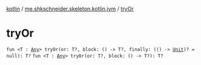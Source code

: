 [kotlin](../index.md) / [me.shkschneider.skeleton.kotlin.jvm](index.md) / [tryOr](./try-or.md)

# tryOr

`fun <T : `[`Any`](https://kotlinlang.org/api/latest/jvm/stdlib/kotlin/-any/index.html)`> tryOr(or: T?, block: () -> T?, finally: (() -> `[`Unit`](https://kotlinlang.org/api/latest/jvm/stdlib/kotlin/-unit/index.html)`)? = null): T?`
`fun <T : `[`Any`](https://kotlinlang.org/api/latest/jvm/stdlib/kotlin/-any/index.html)`> tryOr(or: T?, block: () -> T?): T?`